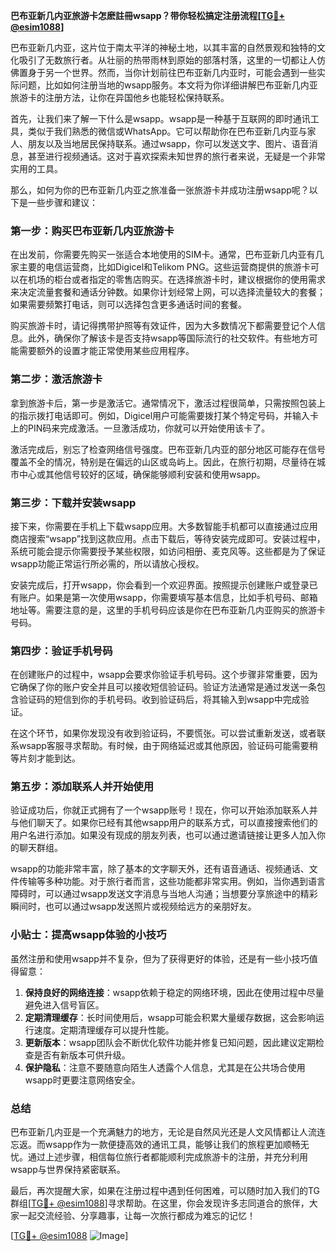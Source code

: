 **巴布亚新几内亚旅游卡怎麽註冊wsapp？带你轻松搞定注册流程[[TG💪+ @esim1088](https://t.me/s/esim1088)]**

巴布亚新几内亚，这片位于南太平洋的神秘土地，以其丰富的自然景观和独特的文化吸引了无数旅行者。从壮丽的热带雨林到原始的部落村落，这里的一切都让人仿佛置身于另一个世界。然而，当你计划前往巴布亚新几内亚时，可能会遇到一些实际问题，比如如何注册当地的wsapp服务。本文将为你详细讲解巴布亚新几内亚旅游卡的注册方法，让你在异国他乡也能轻松保持联系。

首先，让我们来了解一下什么是wsapp。wsapp是一种基于互联网的即时通讯工具，类似于我们熟悉的微信或WhatsApp。它可以帮助你在巴布亚新几内亚与家人、朋友以及当地居民保持联系。通过wsapp，你可以发送文字、图片、语音消息，甚至进行视频通话。这对于喜欢探索未知世界的旅行者来说，无疑是一个非常实用的工具。

那么，如何为你的巴布亚新几内亚之旅准备一张旅游卡并成功注册wsapp呢？以下是一些步骤和建议：

### 第一步：购买巴布亚新几内亚旅游卡

在出发前，你需要先购买一张适合本地使用的SIM卡。通常，巴布亚新几内亚有几家主要的电信运营商，比如Digicel和Telikom PNG。这些运营商提供的旅游卡可以在机场的柜台或者指定的零售店购买。在选择旅游卡时，建议根据你的使用需求来决定流量套餐和通话分钟数。如果你计划经常上网，可以选择流量较大的套餐；如果需要频繁打电话，则可以选择包含更多通话时间的套餐。

购买旅游卡时，请记得携带护照等有效证件，因为大多数情况下都需要登记个人信息。此外，确保你了解该卡是否支持wsapp等国际流行的社交软件。有些地方可能需要额外的设置才能正常使用某些应用程序。

### 第二步：激活旅游卡

拿到旅游卡后，第一步是激活它。通常情况下，激活过程很简单，只需按照包装上的指示拨打电话即可。例如，Digicel用户可能需要拨打某个特定号码，并输入卡上的PIN码来完成激活。一旦激活成功，你就可以开始使用该卡了。

激活完成后，别忘了检查网络信号强度。巴布亚新几内亚的部分地区可能存在信号覆盖不全的情况，特别是在偏远的山区或岛屿上。因此，在旅行初期，尽量待在城市中心或其他信号较好的区域，确保能够顺利安装和使用wsapp。

### 第三步：下载并安装wsapp

接下来，你需要在手机上下载wsapp应用。大多数智能手机都可以直接通过应用商店搜索“wsapp”找到这款应用。点击下载后，等待安装完成即可。安装过程中，系统可能会提示你需要授予某些权限，如访问相册、麦克风等。这些都是为了保证wsapp功能正常运行所必需的，所以请放心授权。

安装完成后，打开wsapp，你会看到一个欢迎界面。按照提示创建账户或登录已有账户。如果是第一次使用wsapp，你需要填写基本信息，比如手机号码、邮箱地址等。需要注意的是，这里的手机号码应该是你在巴布亚新几内亚购买的旅游卡号码。

### 第四步：验证手机号码

在创建账户的过程中，wsapp会要求你验证手机号码。这个步骤非常重要，因为它确保了你的账户安全并且可以接收短信验证码。验证方法通常是通过发送一条包含验证码的短信到你的手机号码。收到验证码后，将其输入到wsapp中完成验证。

在这个环节，如果你发现没有收到验证码，不要慌张。可以尝试重新发送，或者联系wsapp客服寻求帮助。有时候，由于网络延迟或其他原因，验证码可能需要稍等片刻才能到达。

### 第五步：添加联系人并开始使用

验证成功后，你就正式拥有了一个wsapp账号！现在，你可以开始添加联系人并与他们聊天了。如果你已经有其他wsapp用户的联系方式，可以直接搜索他们的用户名进行添加。如果没有现成的朋友列表，也可以通过邀请链接让更多人加入你的聊天群组。

wsapp的功能非常丰富，除了基本的文字聊天外，还有语音通话、视频通话、文件传输等多种功能。对于旅行者而言，这些功能都非常实用。例如，当你遇到语言障碍时，可以通过wsapp发送文字消息与当地人沟通；当想要分享旅途中的精彩瞬间时，也可以通过wsapp发送照片或视频给远方的亲朋好友。

### 小贴士：提高wsapp体验的小技巧

虽然注册和使用wsapp并不复杂，但为了获得更好的体验，还是有一些小技巧值得留意：

1. **保持良好的网络连接**：wsapp依赖于稳定的网络环境，因此在使用过程中尽量避免进入信号盲区。
2. **定期清理缓存**：长时间使用后，wsapp可能会积累大量缓存数据，这会影响运行速度。定期清理缓存可以提升性能。
3. **更新版本**：wsapp团队会不断优化软件功能并修复已知问题，因此建议定期检查是否有新版本可供升级。
4. **保护隐私**：注意不要随意向陌生人透露个人信息，尤其是在公共场合使用wsapp时更要注意网络安全。

### 总结

巴布亚新几内亚是一个充满魅力的地方，无论是自然风光还是人文风情都让人流连忘返。而wsapp作为一款便捷高效的通讯工具，能够让我们的旅程更加顺畅无忧。通过上述步骤，相信每位旅行者都能顺利完成旅游卡的注册，并充分利用wsapp与世界保持紧密联系。

最后，再次提醒大家，如果在注册过程中遇到任何困难，可以随时加入我们的TG群组[[TG💪+ @esim1088](https://t.me/s/esim1088)]寻求帮助。在这里，你会发现许多志同道合的旅伴，大家一起交流经验、分享趣事，让每一次旅行都成为难忘的记忆！

[[TG💪+ @esim1088](https://t.me/s/esim1088) ![Image](https://i.postimg.cc/4NQfJmqS/Snipaste-2025-05-13-00-14-12.png)]